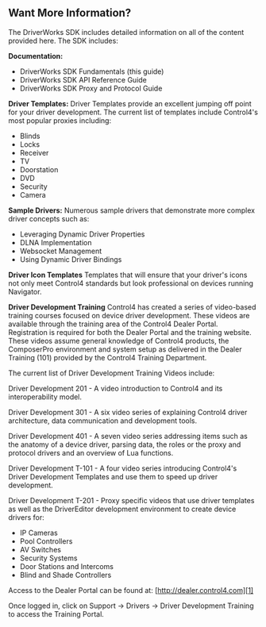 ## Want More Information?

The DriverWorks SDK includes detailed information on all of the content provided here. The SDK includes:

**Documentation:**
- DriverWorks SDK Fundamentals (this guide)
- DriverWorks SDK API Reference Guide
- DriverWorks SDK Proxy and Protocol Guide

**Driver Templates:**
Driver Templates provide an excellent jumping off point for your driver development. The current list of templates include Control4's most popular proxies including:

- Blinds
- Locks
- Receiver
- TV
- Doorstation
- DVD
- Security
- Camera

**Sample Drivers:**
Numerous sample drivers that demonstrate more complex driver concepts such as:

- Leveraging Dynamic Driver Properties
- DLNA Implementation
- Websocket Management
- Using Dynamic Driver Bindings

**Driver Icon Templates**
Templates that will ensure that your driver's icons not only meet Control4 standards but look professional on devices running Navigator.

**Driver Development Training**
Control4 has created a series of video-based training courses focused on device driver development.  These videos are available through the training area of the Control4 Dealer Portal. Registration is required for both the Dealer Portal and the training website. These videos assume general knowledge of Control4 products, the ComposerPro environment and system setup as delivered in the Dealer Training (101) provided by the Control4 Training Department.

The current list of Driver Development Training Videos include:

Driver Development 201 - A video introduction to Control4 and its interoperability model.

Driver Development 301 - A six video series of explaining Control4 driver architecture, data communication and development tools.

Driver Development 401 - A seven video series addressing items such as the anatomy of a device driver, parsing data, the roles or the proxy and protocol drivers and an overview of Lua functions.

Driver Development T-101 - A four video series introducing Control4's Driver Development Templates and use them to speed up driver development.

Driver Development T-201 - Proxy specific videos that use driver templates as well as  the DriverEditor development environment to create device drivers for:

- IP Cameras
- Pool Controllers
- AV Switches
- Security Systems
- Door Stations and Intercoms
- Blind and Shade Controllers

Access to the Dealer Portal can be found at: [http://dealer.control4.com][1]

Once logged in, click on Support -\> Drivers -\> Driver Development Training to access the Training Portal.




[1]:	http://dealer.control4.com